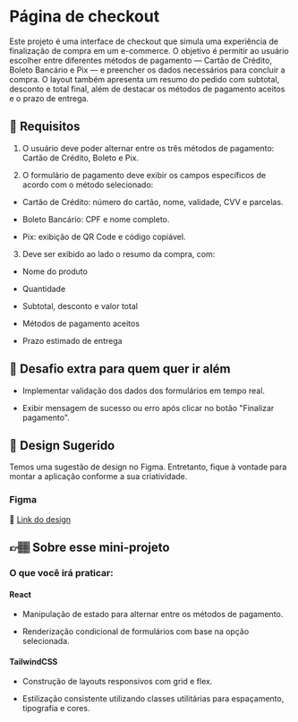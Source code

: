 # Página de checkout

Este projeto é uma interface de checkout que simula uma experiência de finalização de compra em um e-commerce. O objetivo é permitir ao usuário escolher entre diferentes métodos de pagamento — Cartão de Crédito, Boleto Bancário e Pix — e preencher os dados necessários para concluir a compra. O layout também apresenta um resumo do pedido com subtotal, desconto e total final, além de destacar os métodos de pagamento aceitos e o prazo de entrega.

## 🔨 Requisitos

1. O usuário deve poder alternar entre os três métodos de pagamento: Cartão de Crédito, Boleto e Pix.

2. O formulário de pagamento deve exibir os campos específicos de acordo com o método selecionado:

- Cartão de Crédito: número do cartão, nome, validade, CVV e parcelas.

- Boleto Bancário: CPF e nome completo.

- Pix: exibição de QR Code e código copiável.

3. Deve ser exibido ao lado o resumo da compra, com:

- Nome do produto

- Quantidade

- Subtotal, desconto e valor total

- Métodos de pagamento aceitos

- Prazo estimado de entrega

## 🔨 Desafio extra para quem quer ir além

- Implementar validação dos dados dos formulários em tempo real.

- Exibir mensagem de sucesso ou erro após clicar no botão "Finalizar pagamento".

## 🎨 Design Sugerido

Temos uma sugestão de design no Figma. Entretanto, fique à vontade para montar a aplicação conforme a sua criatividade.

### Figma

🔗 [Link do design](https://www.figma.com/community/file/1491765228337897918/mini-projeto-pagina-de-checkout)

## 👉🏽 Sobre esse mini-projeto

### O que você irá praticar:

#### React
- Manipulação de estado para alternar entre os métodos de pagamento.

- Renderização condicional de formulários com base na opção selecionada.

#### TailwindCSS
- Construção de layouts responsivos com grid e flex.

- Estilização consistente utilizando classes utilitárias para espaçamento, tipografia e cores.

